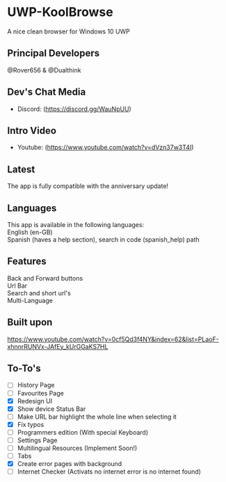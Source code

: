 # UWP-KoolBrowse
A nice clean browser for Windows 10 UWP

## Principal Developers
@Rover656 & @Dualthink

## Dev's Chat Media
- Discord:  (https://discord.gg/WauNpUU)

## Intro Video
- Youtube: (https://www.youtube.com/watch?v=dVzn37w3T4I)

## Latest
The app is fully compatible with the anniversary update!

## Languages
This app is available in the following languages:</br>
English (en-GB)</br>
Spanish (haves a help section), search in code (spanish_help) path

## Features
Back and Forward buttons</br>
Url Bar</br>
Search and short url's</br>
Multi-Language</br>

## Built upon
https://www.youtube.com/watch?v=0cf5Qd3f4NY&index=62&list=PLaoF-xhnnrRUNVx-JAfEy_kUrGGaKS7HL

## To-To's
- [ ] History Page
- [ ] Favourites Page
- [x] Redesign UI
- [x] Show device Status Bar
- [ ] Make URL bar highlight the whole line when selecting it
- [x] Fix typos
- [ ] Programmers edition (With special Keyboard)
- [ ] Settings Page
- [ ] Multilingual Resources (Implement Soon!)
- [ ] Tabs
- [x] Create error pages with background
- [ ] Internet Checker (Activats no internet error is no internet found)
